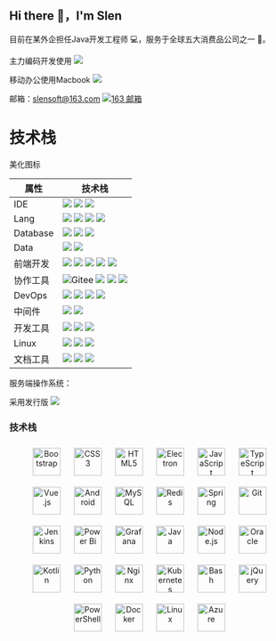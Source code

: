 ## Hi there 👋，I'm Slen

目前在某外企担任Java开发工程师 💻，服务于全球五大消费品公司之一 🍺。

主力编码开发使用 ![](https://img.shields.io/badge/Windows-0078D6?style=flate&logo=windows&logoColor=white)

移动办公使用Macbook
![](https://img.shields.io/badge/mac%20os-000000?style=flate&logo=apple&logoColor=white)

邮箱：slensoft@163.com
[![163 邮箱](https://img.shields.io/badge/-163%20Mail-FC1F1F?style=plastic&link=mailto:slensoft@163.com)](mailto:slensoft@163.com)

# 技术栈

美化图标

| 属性       | 技术栈                                                                                                                                                                                                                                                                                                                                                                                                                                             |
|----------|-------------------------------------------------------------------------------------------------------------------------------------------------------------------------------------------------------------------------------------------------------------------------------------------------------------------------------------------------------------------------------------------------------------------------------------------------|
| IDE      | ![](https://img.shields.io/badge/IntelliJ_IDEA-000000.svg?style=flate&logo=intellij-idea&logoColor=white) ![](https://img.shields.io/badge/Visual_Studio_Code-0078D4?style=flate&logo=visual%20studio%20code&logoColor=white) ![](https://img.shields.io/badge/VIM-%2311AB00.svg?&style=flate&logo=vim&logoColor=white)                                                                                                                         |
| Lang     | ![](https://img.shields.io/badge/Java-ED8B00?style=flate&logo=openjdk&logoColor=white) ![](https://img.shields.io/badge/JavaScript-F7DF1E?style=flate&logo=JavaScript&logoColor=white) ![](https://img.shields.io/badge/TypeScript-007ACC?style=flate&logo=typescript&logoColor=white) ![](https://img.shields.io/badge/Python-3776AB?style=flate&logo=python&logoColor=white)                                                                  |
| Database | ![](https://img.shields.io/badge/MySQL-005C84?style=flate&logo=mysql&logoColor=white) ![](https://img.shields.io/badge/redis-%23DD0031.svg?&style=flate&logo=redis&logoColor=white) ![](https://img.shields.io/badge/Azure%20Cosmos%20DB-5391FE?style=flatee&logo=powershell&logoColor=white)                                                                                                                                                   |
| Data     | ![](https://img.shields.io/badge/SQL-FF3621?style=flate&logo=&logoColor=white) ![](https://img.shields.io/badge/Databricks-FF3621?style=flate&logo=Databricks&logoColor=white)                                                                                                                                                                                                                                                        |
| 前端开发     | ![](https://img.shields.io/badge/npm-CB3837?style=flatee&logo=npm&logoColor=white) ![](https://img.shields.io/badge/HTML5-E34F26?style=flate&logo=html5&logoColor=white) ![](https://img.shields.io/badge/CSS3-1572B6?style=flate&logo=css3&logoColor=white) ![](https://img.shields.io/badge/Vue.js-35495E?style=flate&logo=vue.js&logoColor=4FC08D) ![](https://img.shields.io/badge/Node.js-43853D?style=flate&logo=node.js&logoColor=white) |
| 协作工具     | ![Gitee](https://img.shields.io/badge/-Gitee-A80025?logo=gitee&logoColor=F16061)  ![](https://img.shields.io/badge/Jira-0052CC?style=flate&logo=Jira&logoColor=white) ![](https://img.shields.io/badge/GitHub-100000?style=flate&logo=github&logoColor=white) ![](https://img.shields.io/badge/Bitbucket-0747a6?style=flate&logo=bitbucket&logoColor=white)                                                                                     |
| DevOps   | ![](https://img.shields.io/badge/GIT-E44C30?style=flate&logo=git&logoColor=white) ![](https://img.shields.io/badge/Jenkins-D24939?style=flate&logo=Jenkins&logoColor=white) ![](https://img.shields.io/badge/docker-%230db7ed.svg?style=flate&logo=docker&logoColor=white) ![](https://img.shields.io/badge/kubernetes-%23326ce5.svg?style=flate&logo=kubernetes&logoColor=white)                                                               |
| 中间件      | ![](https://img.shields.io/badge/-Nginx-F6C915?logo=nginx&logoColor=029137) ![](https://img.shields.io/badge/Nacos-267df7?logo=nacos&logoColor=029137)                                                                                                                                                                                                                                                                                          |
| 开发工具     | ![](https://img.shields.io/badge/Postman-FF6C37?style=flatee&logo=postman&logoColor=white) ![](https://img.shields.io/badge/Apipost-ff8837?style=flatee&logo=&logoColor=white)  ![](https://img.shields.io/badge/Maven-b9214b?style=flatee&logo=&logoColor=white)                                                                                                                                                                               |
| Linux    | ![](https://img.shields.io/badge/Linux-FCC624?style=&logo=linux&logoColor=black) ![](https://img.shields.io/badge/-ZSH-4EC422?logo=Shell&logoColor=FF7043) ![](https://img.shields.io/badge/Power%20Shell-5391FE?style=flatee&logo=powershell&logoColor=white)                                                                                                                                                                                  |
| 文档工具     | ![](https://img.shields.io/badge/Markdown-000000?style=flate&logo=markdown&logoColor=white) ![](https://img.shields.io/badge/Diagram-ef8604?style=flatee&logo=&logoColor=white) ![](https://img.shields.io/badge/WoLai-ffffff?style=flatee&logo=&logoColor=000000)                                                                                                                                                                              |

服务端操作系统：

采用发行版
![](https://img.shields.io/badge/Ubuntu-E95420?style=flate&logo=ubuntu&logoColor=white)

### 技术栈

<div align="center">  
<a href="https://getbootstrap.com/docs/3.4/javascript/" target="_blank"><img style="margin: 10px" src="https://profilinator.rishav.dev/skills-assets/bootstrap-plain.svg" alt="Bootstrap" height="50" /></a>  
<a href="https://www.w3schools.com/css/" target="_blank"><img style="margin: 10px" src="https://profilinator.rishav.dev/skills-assets/css3-original-wordmark.svg" alt="CSS3" height="50" /></a>  
<a href="https://en.wikipedia.org/wiki/HTML5" target="_blank"><img style="margin: 10px" src="https://profilinator.rishav.dev/skills-assets/html5-original-wordmark.svg" alt="HTML5" height="50" /></a>  
<a href="https://www.electronjs.org/" target="_blank"><img style="margin: 10px" src="https://profilinator.rishav.dev/skills-assets/electron-original.svg" alt="Electron" height="50" /></a>  
<a href="https://www.javascript.com/" target="_blank"><img style="margin: 10px" src="https://profilinator.rishav.dev/skills-assets/javascript-original.svg" alt="JavaScript" height="50" /></a>  
<a href="https://www.typescriptlang.org/" target="_blank"><img style="margin: 10px" src="https://profilinator.rishav.dev/skills-assets/typescript-original.svg" alt="TypeScript" height="50" /></a>  
<a href="https://vuejs.org/" target="_blank"><img style="margin: 10px" src="https://profilinator.rishav.dev/skills-assets/vuejs-original-wordmark.svg" alt="Vue.js" height="50" /></a>  
<a href="https://www.android.com/intl/en_in/" target="_blank"><img style="margin: 10px" src="https://profilinator.rishav.dev/skills-assets/android-original-wordmark.svg" alt="Android" height="50" /></a>  
<a href="https://www.mysql.com/" target="_blank"><img style="margin: 10px" src="https://profilinator.rishav.dev/skills-assets/mysql-original-wordmark.svg" alt="MySQL" height="50" /></a>  
<a href="https://redis.io/" target="_blank"><img style="margin: 10px" src="https://profilinator.rishav.dev/skills-assets/redis-original-wordmark.svg" alt="Redis" height="50" /></a>  
<a href="https://docs.spring.io/spring-framework/docs/3.0.x/reference/expressions.html#:~:text=The%20Spring%20Expression%20Language%20(SpEL,and%20basic%20string%20templating%20functionality." target="_blank"><img style="margin: 10px" src="https://profilinator.rishav.dev/skills-assets/springio-icon.svg" alt="Spring" height="50" /></a>  
<a href="https://github.com/" target="_blank"><img style="margin: 10px" src="https://profilinator.rishav.dev/skills-assets/git-scm-icon.svg" alt="Git" height="50" /></a>  
<a href="https://www.jenkins.io/" target="_blank"><img style="margin: 10px" src="https://profilinator.rishav.dev/skills-assets/jenkins-icon.svg" alt="Jenkins" height="50" /></a>  
<a href="https://powerbi.microsoft.com/en-us/" target="_blank"><img style="margin: 10px" src="https://profilinator.rishav.dev/skills-assets/powerbi.png" alt="Power Bi" height="50" /></a>  
<a href="https://grafana.com/" target="_blank"><img style="margin: 10px" src="https://profilinator.rishav.dev/skills-assets/grafana.png" alt="Grafana" height="50" /></a>  
<a href="https://www.java.com/" target="_blank"><img style="margin: 10px" src="https://profilinator.rishav.dev/skills-assets/java-original-wordmark.svg" alt="Java" height="50" /></a>  
<a href="https://nodejs.org/" target="_blank"><img style="margin: 10px" src="https://profilinator.rishav.dev/skills-assets/nodejs-original-wordmark.svg" alt="Node.js" height="50" /></a>  
<a href="https://www.oracle.com/in/index.html" target="_blank"><img style="margin: 10px" src="https://profilinator.rishav.dev/skills-assets/oracle-original.svg" alt="Oracle" height="50" /></a>  
<a href="https://kotlinlang.org/" target="_blank"><img style="margin: 10px" src="https://profilinator.rishav.dev/skills-assets/kotlinlang-icon.svg" alt="Kotlin" height="50" /></a>  
<a href="https://www.python.org/" target="_blank"><img style="margin: 10px" src="https://profilinator.rishav.dev/skills-assets/python-original.svg" alt="Python" height="50" /></a>  
<a href="https://www.nginx.com/" target="_blank"><img style="margin: 10px" src="https://profilinator.rishav.dev/skills-assets/nginx-original.svg" alt="Nginx" height="50" /></a>  
<a href="https://kubernetes.io/" target="_blank"><img style="margin: 10px" src="https://profilinator.rishav.dev/skills-assets/kubernetes-icon.svg" alt="Kubernetes" height="50" /></a>  
<a href="https://www.gnu.org/software/bash/" target="_blank"><img style="margin: 10px" src="https://profilinator.rishav.dev/skills-assets/gnu_bash-icon.svg" alt="Bash" height="50" /></a>  
<a href="https://jquery.com/" target="_blank"><img style="margin: 10px" src="https://profilinator.rishav.dev/skills-assets/jquery.png" alt="jQuery" height="50" /></a>  
<a href="https://docs.microsoft.com/en-us/powershell/" target="_blank"><img style="margin: 10px" src="https://profilinator.rishav.dev/skills-assets/powershell.png" alt="PowerShell" height="50" /></a>  
<a href="https://www.docker.com/" target="_blank"><img style="margin: 10px" src="https://profilinator.rishav.dev/skills-assets/docker-original-wordmark.svg" alt="Docker" height="50" /></a>  
<a href="https://www.linux.org/" target="_blank"><img style="margin: 10px" src="https://profilinator.rishav.dev/skills-assets/linux-original.svg" alt="Linux" height="50" /></a>  
<a href="https://azure.microsoft.com/en-in/" target="_blank"><img style="margin: 10px" src="https://profilinator.rishav.dev/skills-assets/microsoft_azure-icon.svg" alt="Azure" height="50" /></a>  
</div>


